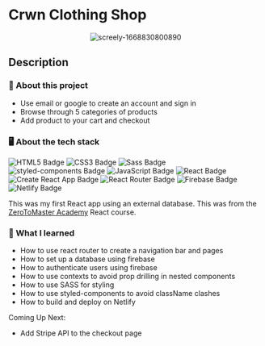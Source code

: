 # Crwn Clothing Shop

<div align="center">

![screely-1668830800890](https://user-images.githubusercontent.com/5871075/202835286-3cc8e263-5828-43c2-8c15-58ae88a1b5c5.png)

</div>

## Description

### 💼 About this project

- Use email or google to create an account and sign in
- Browse through 5 categories of products
- Add product to your cart and checkout

### 🖥 About the tech stack

![HTML5 Badge](https://img.shields.io/badge/HTML5-E34F26?logo=html5&logoColor=fff&style=for-the-badge) ![CSS3 Badge](https://img.shields.io/badge/CSS3-1572B6?logo=css3&logoColor=fff&style=for-the-badge) ![Sass Badge](https://img.shields.io/badge/Sass-C69?logo=sass&logoColor=fff&style=for-the-badge) ![styled-components Badge](https://img.shields.io/badge/styled--components-DB7093?logo=styledcomponents&logoColor=fff&style=for-the-badge) ![JavaScript Badge](https://img.shields.io/badge/JavaScript-F7DF1E?logo=javascript&logoColor=000&style=for-the-badge) ![React Badge](https://img.shields.io/badge/React-61DAFB?logo=react&logoColor=000&style=for-the-badge) ![Create React App Badge](https://img.shields.io/badge/Create%20React%20App-09D3AC?logo=createreactapp&logoColor=fff&style=for-the-badge) ![React Router Badge](https://img.shields.io/badge/React%20Router-CA4245?logo=reactrouter&logoColor=fff&style=for-the-badge) ![Firebase Badge](https://img.shields.io/badge/Firebase-FFCA28?logo=firebase&logoColor=000&style=for-the-badge) ![Netlify Badge](https://img.shields.io/badge/Netlify-00C7B7?logo=netlify&logoColor=fff&style=for-the-badge)

This was my first React app using an external database. This was from the [ZeroToMaster Academy](https://zerotomastery.io/) React course.

### 🧠 What I learned

- How to use react router to create a navigation bar and pages
- How to set up a database using firebase
- How to authenticate users using firebase
- How to use contexts to avoid prop drilling in nested components
- How to use SASS for styling 
- How to use styled-components to avoid className clashes
- How to build and deploy on Netlify

Coming Up Next:

- Add Stripe API to the checkout page
